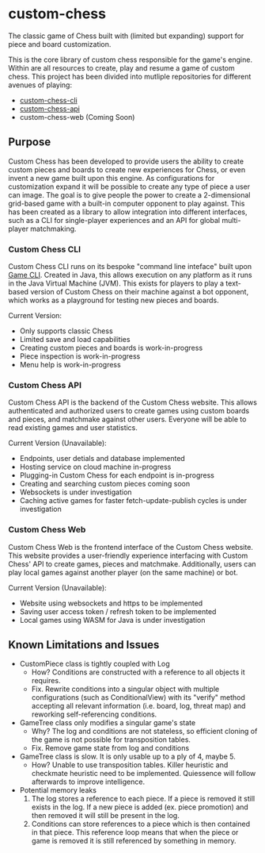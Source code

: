 # custom-chess
The classic game of Chess built with (limited but expanding) support for piece and board customization.

This is the core library of custom chess responsible for the game's engine. Within are all resources to create, play and resume a game of custom chess.
This project has been divided into mutliple repositories for different avenues of playing:
* [custom-chess-cli](https://github.com/ethpalser/custom-chess-cli)
* [custom-chess-api](https://github.com/ethpalser/custom-chess-api)
* custom-chess-web (Coming Soon)

## Purpose
Custom Chess has been developed to provide users the ability to create custom pieces and boards to create new experiences for Chess, or even invent a new game built upon this engine. As configurations for customization expand it will be possible to create any type of piece a user can image. The goal is to give people the power to create a 2-dimensional grid-based game with a built-in computer opponent to play against. This has been created as a library to allow integration into different interfaces, such as a CLI for single-player experiences and an API for global multi-player matchmaking.

### Custom Chess CLI
Custom Chess CLI runs on its bespoke "command line inteface" built upon [Game CLI](https://github.com/ethpalser/game-cli). Created in Java, this allows execution on any platform as it runs in the Java Virtual Machine (JVM). This exists for players to play a text-based version of Custom Chess on their machine against a bot opponent, which works as a playground for testing new pieces and boards.

Current Version:
- Only supports classic Chess
- Limited save and load capabilities
- Creating custom pieces and boards is work-in-progress
- Piece inspection is work-in-progress
- Menu help is work-in-progress

### Custom Chess API
Custom Chess API is the backend of the Custom Chess website. This allows authenticated and authorized users to create games using custom boards and pieces, and matchmake against other users. Everyone will be able to read existing games and user statistics.

Current Version (Unavailable):
- Endpoints, user detials and database implemented
- Hosting service on cloud machine in-progress
- Plugging-in Custom Chess for each endpoint is in-progress
- Creating and searching custom pieces coming soon
- Websockets is under investigation
- Caching active games for faster fetch-update-publish cycles is under investigation

### Custom Chess Web
Custom Chess Web is the frontend interface of the Custom Chess website. This website provides a user-friendly experience interfacing with Custom Chess' API to create games, pieces and matchmake. Additionally, users can play local games against another player (on the same machine) or bot.

Current Version (Unavailable):
- Website using websockets and https to be implemented
- Saving user access token / refresh token to be implemented
- Local games using WASM for Java is under investigation

## Known Limitations and Issues
- CustomPiece class is tightly coupled with Log
  - How? Conditions are constructed with a reference to all objects it requires.
  - Fix. Rewrite conditions into a singular object with multiple configurations (such as ConditionalView) with its "verify" method accepting all relevant information (i.e. board, log, threat map) and reworking self-referencing conditions.
- GameTree class only modifies a singular game's state
  - Why? The log and conditions are not stateless, so efficient cloning of the game is not possible for transposition tables.
  - Fix. Remove game state from log and conditions
- GameTree class is slow. It is only usable up to a ply of 4, maybe 5.
  - How? Unable to use transposition tables. Killer heuristic and checkmate heuristic need to be implemented. Quiessence will follow afterwards to improve intelligence.
- Potential memory leaks
  1. The log stores a reference to each piece. If a piece is removed it still exists in the log. If a new piece is added (ex. piece promotion) and then removed it will still be present in the log.
  2. Conditions can store references to a piece which is then contained in that piece. This reference loop means that when the piece or game is removed it is still referenced by something in memory.
